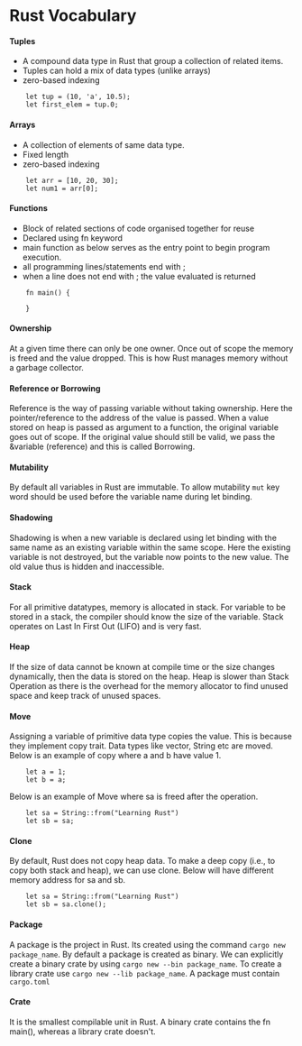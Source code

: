 # Rust Vocabulary

#### Tuples
- A compound data type in Rust that group a collection of related items.
- Tuples can hold a mix of data types (unlike arrays)
- zero-based indexing
``` Usage
    let tup = (10, 'a', 10.5);
    let first_elem = tup.0;
```

#### Arrays
- A collection of elements of same data type.
- Fixed length
- zero-based indexing
```
    let arr = [10, 20, 30];
    let num1 = arr[0];
```

#### Functions
- Block of related sections of code organised together for reuse
- Declared using fn keyword
- main function as below serves as the entry point to begin program execution.
- all programming lines/statements end with ;
- when a line  does not end with ; the value evaluated is returned
```
    fn main() {

    }
```

#### Ownership
At a given time there can only be one owner. Once out of scope the memory is freed and the value dropped. This is how Rust manages memory without a garbage collector.

#### Reference or Borrowing
Reference is the way of passing variable without taking ownership. Here the pointer/reference to the address of the value is passed. When a value stored on heap is passed as argument to a function, the original variable goes out of scope. If the original value should still be valid, we pass the &variable (reference) and this is called Borrowing.

#### Mutability
By default all variables in Rust are immutable. To allow mutability `mut` key word should be used before the variable name during let binding.

#### Shadowing
Shadowing is when a new variable is declared using let binding with the same name as an existing variable within the same scope. Here the existing variable is not destroyed, but the variable now points to the new value. The old value thus is hidden and inaccessible.

#### Stack
For all primitive datatypes, memory is allocated in stack. For variable to be stored in a stack, the compiler should know the size of the variable. Stack operates on Last In First Out (LIFO) and is very fast.

#### Heap
If the size of data cannot be known at compile time or the size changes dynamically, then the data is stored on the heap. Heap is slower than Stack Operation as there is the overhead for the memory allocator to find unused space and keep track of unused spaces.

#### Move
Assigning a variable of primitive data type copies the value. This is because they implement copy trait. Data types like vector, String etc are moved.
Below is an example of copy where a and b have value 1.
```
    let a = 1;
    let b = a;
```
Below is an example of Move where sa is freed after the operation.
```
    let sa = String::from("Learning Rust")
    let sb = sa;
```

#### Clone
By default, Rust does not copy heap data. To make a deep copy (i.e., to copy both stack and heap), we can use clone. Below will have different memory address for sa and sb.
```
    let sa = String::from("Learning Rust")
    let sb = sa.clone();
```

#### Package
A package is the project in Rust. Its created using the command `cargo new package_name`. By default a package is created as binary. We can explicitly create a binary crate by using `cargo new --bin package_name`. To create a library crate use `cargo new --lib package_name`. A package must contain `cargo.toml`

#### Crate
It is the smallest compilable unit in Rust. A binary crate contains the fn main(), whereas a library crate doesn't.
